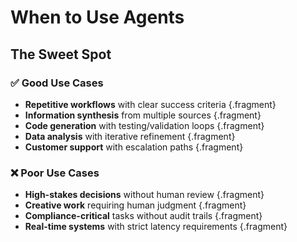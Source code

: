 # When to Use Agents

## The Sweet Spot

### ✅ Good Use Cases

- **Repetitive workflows** with clear success criteria {.fragment}
- **Information synthesis** from multiple sources {.fragment}
- **Code generation** with testing/validation loops {.fragment}
- **Data analysis** with iterative refinement {.fragment}
- **Customer support** with escalation paths {.fragment}

### ❌ Poor Use Cases

- **High-stakes decisions** without human review {.fragment}
- **Creative work** requiring human judgment {.fragment}
- **Compliance-critical** tasks without audit trails {.fragment}
- **Real-time systems** with strict latency requirements {.fragment}

<!-- NOTES: The key is finding tasks that are complex enough to benefit from autonomy but structured enough to validate. -->
